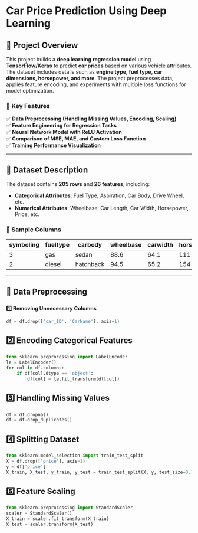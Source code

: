 # Car Price Prediction Using Deep Learning

## **📌 Project Overview**
This project builds a **deep learning regression model** using **TensorFlow/Keras** to predict **car prices** based on various vehicle attributes. The dataset includes details such as **engine type, fuel type, car dimensions, horsepower, and more**. The project preprocesses data, applies feature encoding, and experiments with multiple loss functions for model optimization.

### **🚀 Key Features**
✅ **Data Preprocessing (Handling Missing Values, Encoding, Scaling)**  
✅ **Feature Engineering for Regression Tasks**  
✅ **Neural Network Model with ReLU Activation**  
✅ **Comparison of MSE, MAE, and Custom Loss Function**  
✅ **Training Performance Visualization**  

---

## **📌 Dataset Description**
The dataset contains **205 rows** and **26 features**, including:
- **Categorical Attributes**: Fuel Type, Aspiration, Car Body, Drive Wheel, etc.
- **Numerical Attributes**: Wheelbase, Car Length, Car Width, Horsepower, Price, etc.

### **📌 Sample Columns**
| symboling | fueltype | carbody | wheelbase | carwidth | horsepower | price |
|-----------|---------|--------|----------|---------|-----------|------|
| 3         | gas     | sedan  | 88.6     | 64.1    | 111       | 13495 |
| 2         | diesel  | hatchback | 94.5   | 65.2    | 154       | 16500 |

---

## **📌 Data Preprocessing**
### 
**1️⃣ Removing Unnecessary Columns**
```python
df = df.drop(['car_ID', 'CarName'], axis=1)
```
## 2️⃣ Encoding Categorical Features
```python
from sklearn.preprocessing import LabelEncoder
le = LabelEncoder()
for col in df.columns:
    if df[col].dtype == 'object':
        df[col] = le.fit_transform(df[col])
```
## 3️⃣ Handling Missing Values
```python
df = df.dropna()
df = df.drop_duplicates()

```
## 4️⃣ Splitting Dataset
```python
from sklearn.model_selection import train_test_split
X = df.drop(['price'], axis=1)
y = df['price']
X_train, X_test, y_train, y_test = train_test_split(X, y, test_size=0.15, random_state=42)

```
## 5️⃣ Feature Scaling
```python
from sklearn.preprocessing import StandardScaler
scaler = StandardScaler()
X_train = scaler.fit_transform(X_train)
X_test = scaler.transform(X_test)

```

